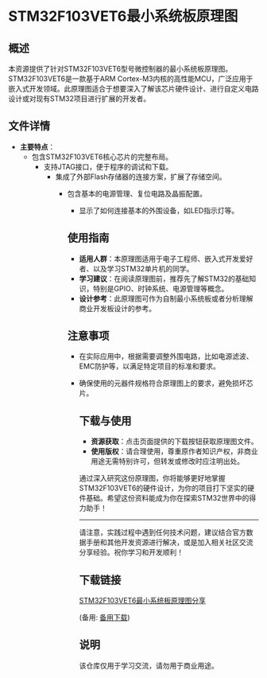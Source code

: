 # STM32F103VET6最小系统板原理图

## 概述

本资源提供了针对STM32F103VET6型号微控制器的最小系统板原理图。STM32F103VET6是一款基于ARM Cortex-M3内核的高性能MCU，广泛应用于嵌入式开发领域。此原理图适合于想要深入了解该芯片硬件设计、进行自定义电路设计或对现有STM32项目进行扩展的开发者。

## 文件详情

- **主要特点**：
  - 包含STM32F103VET6核心芯片的完整布局。
    - 支持JTAG接口，便于程序的调试和下载。
      - 集成了外部Flash存储器的连接方案，扩展了存储空间。
        - 包含基本的电源管理、复位电路及晶振配置。
          - 显示了如何连接基本的外围设备，如LED指示灯等。

          ## 使用指南

          - **适用人群**：本原理图适用于电子工程师、嵌入式开发爱好者、以及学习STM32单片机的同学。
          - **学习建议**：在阅读原理图前，推荐先了解STM32的基础知识，特别是GPIO、时钟系统、电源管理等概念。
          - **设计参考**：此原理图可作为自制最小系统板或者分析理解商业开发板设计的参考。

          ## 注意事项

          - 在实际应用中，根据需要调整外围电路，比如电源滤波、EMC防护等，以满足特定项目的标准和要求。
          - 确保使用的元器件规格符合原理图上的要求，避免损坏芯片。

            ## 下载与使用

            - **资源获取**：点击页面提供的下载按钮获取原理图文件。
            - **使用版权**：请合理使用，尊重原作者知识产权，非商业用途无需特别许可，但转发或修改时应注明出处。

            通过深入研究这份原理图，你将能够更好地掌握STM32F103VET6的硬件设计，为你的项目打下坚实的硬件基础。希望这份资料能成为你在探索STM32世界中的得力助手！

            ---

            请注意，实践过程中遇到任何技术问题，建议结合官方数据手册和其他开发资源进行解决，或是加入相关社区交流分享经验。祝你学习和开发顺利！

            ## 下载链接
            [STM32F103VET6最小系统板原理图分享](https://pan.quark.cn/s/951054308ebe) 

            (备用: [备用下载](https://pan.baidu.com/s/1cgFjzph02lZorHsRgAOL7w?pwd=1234))

            ## 说明

            该仓库仅用于学习交流，请勿用于商业用途。

